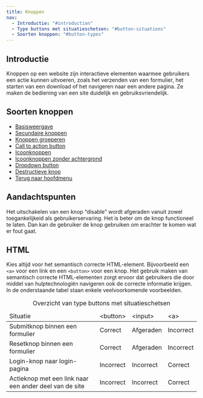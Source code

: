 ```yaml
---
title: Knoppen
nav:
  - Introductie: "#introduction"
  - Type buttons met situatieschetsen: "#button-situations"
  - Soorten knoppen: "#button-types"
---
```


<h2 id="introduction">Introductie</h2>

Knoppen op een website zijn interactieve elementen waarmee gebruikers een actie kunnen uitvoeren, zoals het verzenden van een formulier, het starten van een download of het navigeren naar een andere pagina. Ze maken de bediening van een site duidelijk en gebruiksvriendelijk.

<h2 id="button-types">Soorten knoppen</h2>

- [Basisweergave](/library/components/button/button-base)
- [Secundaire knoppen](/library/components/button/button-secondary)
- [Knoppen groeperen](/library/components/button/button-container)
- [Call to action button](/library/components/button/call-to-action)
- [Icoonknoppen](/library/components/button/icon)
- [Icoonknoppen zonder achtergrond](/library/components/button/button-icon-only)
- [Dropdown button](/library/components/button/button-dropdown)
- [Destructieve knop](/library/components/button/button-destructive)
- [Terug naar hoofdmenu](/library/components/button/button-to-top)

## Aandachtspunten

Het uitschakelen van een knop “disable” wordt afgeraden vanuit zowel toegankelijkeid als gebruikerservaring. Het is beter om de knop functioneel te laten. Dan kan de gebruiker de knop gebruiken om erachter te komen wat er fout gaat.

<h2 id="button-situations">HTML</h2>

<p>Kies altijd voor het semantisch correcte HTML-element. Bijvoorbeeld een
<code>&lt;a&gt;</code> voor een link en een <code>&lt;button&gt;</code>
voor een knop. Het gebruik maken van semantisch correcte HTML-elementen
zorgt ervoor dat gebruikers die door middel van hulptechnologiën navigeren
ook de correcte informatie krijgen. In de onderstaande tabel staan enkele
veelvoorkomende voorbeelden.</p>

<div class="horizontal-scroll">
  <table>
    <caption> Overzicht van type buttons met situatieschetsen </caption>
    <thead>
      <tr>
        <td>Situatie</td>
        <td>&lt;button&gt;</td>
        <td>&lt;input&gt;</td>
        <td>&lt;a&gt;</td>
      </tr>
    </thead>
    <tbody>
      <tr>
        <td>Submitknop binnen een formulier</td>
        <td class="confirmation">Correct</td>
        <td class="warning">Afgeraden</td>
        <td class="error">Incorrect</td>
      </tr>
      <tr>
        <td>Resetknop binnen een formulier</td>
        <td class="confirmation">Correct</td>
        <td class="warning">Afgeraden</td>
        <td class="error">Incorrect</td>
      </tr>
      <tr>
        <td>Login-knop naar login-pagina</td>
        <td class="error">Incorrect</td>
        <td class="error">Incorrect</td>
        <td class="confirmation">Correct</td>
      </tr>
      <tr>
        <td>Actieknop met een link naar een ander deel van de site</td>
        <td class="error">Incorrect</td>
        <td class="error">Incorrect</td>
        <td class="confirmation">Correct</td>
      </tr>
    </tbody>
  </table>
</div>

